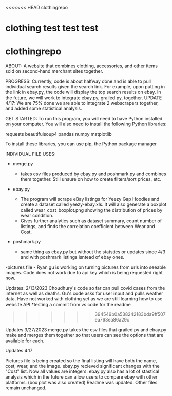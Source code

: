 <<<<<<< HEAD
clothingrepo

clothing test test test 
=======
# clothingrepo
ABOUT: 
A website that combines clothing, accessories, and other items sold on second-hand merchant sites together. 

PROGRESS:
Currently, code is about halfway done and is able to pull individual search results given the search link. For example, upon putting in the link in ebay.py, the code will display the top search results on ebay. In the future, we will work to integrate ebay.py, grailed.py, together. 
UPDATE 4/17: We are 75% done we are able to integrate 2 webscrapers together, and added some statistical analysis. 

GET STARTED: 
To run this program, you will need to have Python installed on your computer. You will also need to install the following Python libraries:

requests
beautifulsoup4
pandas
numpy
matplotlib

To install these libraries, you can use pip, the Python package manager

INDIVIDUAL FILE USES:
- merge.py
    - takes csv files produced by ebay.py and poshmark.py and combines them together. Still unsure on how to create filters/sort prices, etc. 
- ebay.py  
    - The program will scrape eBay listings for Yeezy Gap Hoodies and create a dataset called yeezy-ebay.xls. It will also generate a boxplot called wear_cost_boxplot.png showing the distribution of prices by wear condition.
    - Gives further analytics such as dataset summary, count number of listings, and finds the correlation coefficient between Wear and Cost. 

- poshmark.py
    - same thing as ebay.py but without the statstics or updates since 4/3 and with poshmark listings isntead of ebay ones. 

-pictures file
    - Ryan gu is working on turning pictures from urls into seeable images. Code does not work due to api key which is being requested right now. 
    

Updates: 2/13/2023
Choudhury's code so far can pull covid cases from the internet as well as deaths. Gu's code asks for user input and pulls weather data. Have not worked with clothing yet as we are still learning how to use website API 
*testing a commit from vs code for the readme
>>>>>>> 394549b0a538242183bda9ff507ea763ea86a29c

Updates 3/27/2023
merge.py takes the csv files that grailed.py and ebay.py make and merges them together so that users can see the options that are available for each. 

Updates 4.17

Pictures file is being created so the final listing will have both the name, cost, wear, and the image. 
ebay.py recieved significant changes with the "Cost" list. Now all values are integers. 
ebay.py also has a lot of stastical analysis which in the future can allow users to compare ebay with other platforms. (box plot was also created)
Readme was updated. 
Other files remain unchanged. 
